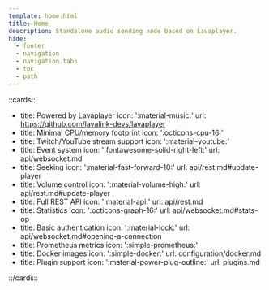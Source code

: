 ```yaml
---
template: home.html
title: Home
description: Standalone audio sending node based on Lavaplayer.
hide:
  - footer
  - navigation
  - navigation.tabs
  - toc
  - path
---
```


::cards::

- title: Powered by Lavaplayer
  icon: ':material-music:'
  url: https://github.com/lavalink-devs/lavaplayer
- title: Minimal CPU/memory footprint
  icon: ':octicons-cpu-16:'
- title: Twitch/YouTube stream support
  icon: ':material-youtube:'
- title: Event system
  icon: ':fontawesome-solid-right-left:'
  url: api/websocket.md
- title: Seeking
  icon: ':material-fast-forward-10:'
  url: api/rest.md#update-player
- title: Volume control
  icon: ':material-volume-high:'
  url: api/rest.md#update-player
- title: Full REST API
  icon: ':material-api:'
  url: api/rest.md
- title: Statistics
  icon: ':octicons-graph-16:'
  url: api/websocket.md#stats-op
- title: Basic authentication
  icon: ':material-lock:'
  url: api/websocket.md#opening-a-connection
- title: Prometheus metrics
  icon: ':simple-prometheus:'
- title: Docker images
  icon: ':simple-docker:'
  url: configuration/docker.md
- title: Plugin support
  icon: ':material-power-plug-outline:'
  url: plugins.md

::/cards::